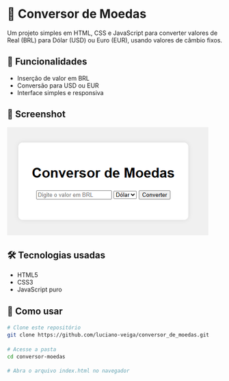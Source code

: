 # 💱 Conversor de Moedas

Um projeto simples em HTML, CSS e JavaScript para converter valores de Real (BRL) para Dólar (USD) ou Euro (EUR), usando valores de câmbio fixos.

## 🚀 Funcionalidades

- Inserção de valor em BRL
- Conversão para USD ou EUR
- Interface simples e responsiva

## 📸 Screenshot

![screenshot](screenshot.png)

## 🛠️ Tecnologias usadas

- HTML5
- CSS3
- JavaScript puro

## 📁 Como usar

```bash
# Clone este repositório
git clone https://github.com/luciano-veiga/conversor_de_moedas.git

# Acesse a pasta
cd conversor-moedas

# Abra o arquivo index.html no navegador
